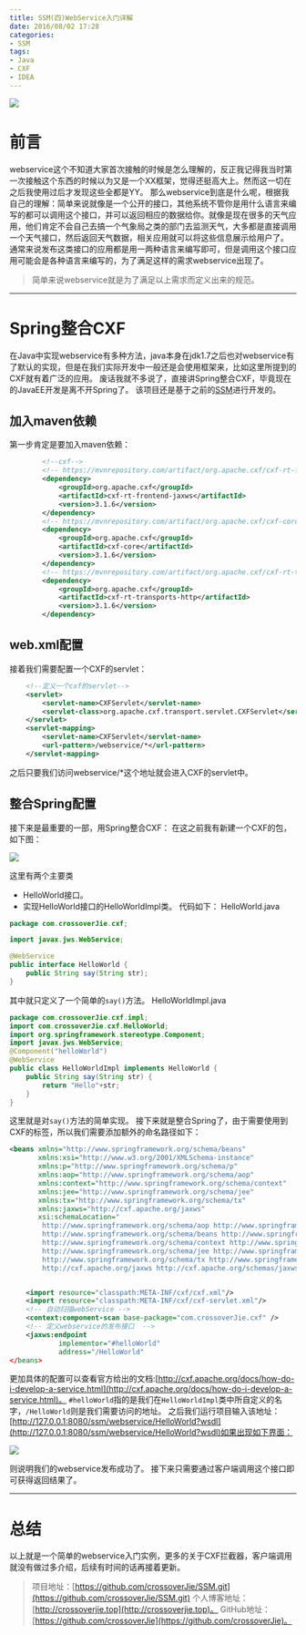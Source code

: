 ```yaml
---
title: SSM(四)WebService入门详解
date: 2016/08/02 17:28      
categories: 
- SSM
tags: 
- Java
- CXF
- IDEA
---
```


![](https://i.loli.net/2019/05/08/5cd1ba1be78e8.jpg)

# 前言
webservice这个不知道大家首次接触的时候是怎么理解的，反正我记得我当时第一次接触这个东西的时候以为又是一个XX框架，觉得还挺高大上。然而这一切在之后我使用过后才发现这些全都是YY。
那么webservice到底是什么呢，根据我自己的理解：简单来说就像是一个公开的接口，其他系统不管你是用什么语言来编写的都可以调用这个接口，并可以返回相应的数据给你。就像是现在很多的天气应用，他们肯定不会自己去搞一个气象局之类的部门去监测天气，大多都是直接调用一个天气接口，然后返回天气数据，相关应用就可以将这些信息展示给用户了。
通常来说发布这类接口的应用都是用一两种语言来编写即可，但是调用这个接口应用可能会是各种语言来编写的，为了满足这样的需求webservice出现了。
> 简单来说webservice就是为了满足以上需求而定义出来的规范。

----------


# Spring整合CXF
在Java中实现webservice有多种方法，java本身在jdk1.7之后也对webservice有了默认的实现，但是在我们实际开发中一般还是会使用框架来，比如这里所提到的CXF就有着广泛的应用。
废话我就不多说了，直接讲Spring整合CXF，毕竟现在的JavaEE开发是离不开Spring了。
该项目还是基于之前的[SSM](https://github.com/crossoverjie/SSM)进行开发的。
## 加入maven依赖
第一步肯定是要加入maven依赖：
```xml
        <!--cxf-->
        <!-- https://mvnrepository.com/artifact/org.apache.cxf/cxf-rt-frontend-jaxws -->
        <dependency>
            <groupId>org.apache.cxf</groupId>
            <artifactId>cxf-rt-frontend-jaxws</artifactId>
            <version>3.1.6</version>
        </dependency>
        <!-- https://mvnrepository.com/artifact/org.apache.cxf/cxf-core -->
        <dependency>
            <groupId>org.apache.cxf</groupId>
            <artifactId>cxf-core</artifactId>
            <version>3.1.6</version>
        </dependency>
        <!-- https://mvnrepository.com/artifact/org.apache.cxf/cxf-rt-transports-http -->
        <dependency>
            <groupId>org.apache.cxf</groupId>
            <artifactId>cxf-rt-transports-http</artifactId>
            <version>3.1.6</version>
        </dependency>
```
<!--more-->

## web.xml配置
接着我们需要配置一个CXF的servlet：

```xml
    <!--定义一个cxf的servlet-->
    <servlet>
        <servlet-name>CXFServlet</servlet-name>
        <servlet-class>org.apache.cxf.transport.servlet.CXFServlet</servlet-class>
    </servlet>
    <servlet-mapping>
        <servlet-name>CXFServlet</servlet-name>
        <url-pattern>/webservice/*</url-pattern>
    </servlet-mapping>
```
之后只要我们访问webservice/*这个地址就会进入CXF的servlet中。

## 整合Spring配置
接下来是最重要的一部，用Spring整合CXF：
在这之前我有新建一个CXF的包，如下图：

![](https://i.loli.net/2019/05/08/5cd1ba1e3ca45.jpg)

这里有两个主要类
 - HelloWorld接口。
 - 实现HelloWorld接口的HelloWorldImpl类。
代码如下：
HelloWorld.java
```java
package com.crossoverJie.cxf;

import javax.jws.WebService;

@WebService
public interface HelloWorld {
	public String say(String str);
}
```
其中就只定义了一个简单的`say()`方法。
HelloWorldImpl.java
```java
package com.crossoverJie.cxf.impl;
import com.crossoverJie.cxf.HelloWorld;
import org.springframework.stereotype.Component;
import javax.jws.WebService;
@Component("helloWorld")
@WebService
public class HelloWorldImpl implements HelloWorld {
	public String say(String str) {
		return "Hello"+str;
	}
}
```
这里就是对`say()`方法的简单实现。
接下来就是整合Spring了，由于需要使用到CXF的标签，所以我们需要添加额外的命名路径如下：

```xml
<beans xmlns="http://www.springframework.org/schema/beans"
       xmlns:xsi="http://www.w3.org/2001/XMLSchema-instance"
       xmlns:p="http://www.springframework.org/schema/p"
       xmlns:aop="http://www.springframework.org/schema/aop"
       xmlns:context="http://www.springframework.org/schema/context"
       xmlns:jee="http://www.springframework.org/schema/jee"
       xmlns:tx="http://www.springframework.org/schema/tx"
       xmlns:jaxws="http://cxf.apache.org/jaxws"
       xsi:schemaLocation="
        http://www.springframework.org/schema/aop http://www.springframework.org/schema/aop/spring-aop-4.0.xsd
        http://www.springframework.org/schema/beans http://www.springframework.org/schema/beans/spring-beans-4.0.xsd
        http://www.springframework.org/schema/context http://www.springframework.org/schema/context/spring-context-4.0.xsd
        http://www.springframework.org/schema/jee http://www.springframework.org/schema/jee/spring-jee-4.0.xsd
        http://www.springframework.org/schema/tx http://www.springframework.org/schema/tx/spring-tx-4.0.xsd
        http://cxf.apache.org/jaxws http://cxf.apache.org/schemas/jaxws.xsd">


    <import resource="classpath:META-INF/cxf/cxf.xml"/>
    <import resource="classpath:META-INF/cxf/cxf-servlet.xml"/>
    <!-- 自动扫描webService -->
    <context:component-scan base-package="com.crossoverJie.cxf" />
    <!-- 定义webservice的发布接口  -->
    <jaxws:endpoint
            implementor="#helloWorld"
            address="/HelloWorld"
</beans>
```

更加具体的配置可以查看官方给出的文档:[http://cxf.apache.org/docs/how-do-i-develop-a-service.html](http://cxf.apache.org/docs/how-do-i-develop-a-service.html)。
`#helloWorld`指的是我们在`HelloWorldImpl`类中所自定义的名字，`/HelloWorld`则是我们需要访问的地址。
之后我们运行项目输入该地址：[http://127.0.0.1:8080/ssm/webservice/HelloWorld?wsdl](http://127.0.0.1:8080/ssm/webservice/HelloWorld?wsdl)如果出现如下界面：

![](https://i.loli.net/2019/05/08/5cd1ba23ed4e7.jpg)

则说明我们的webservice发布成功了。
接下来只需要通过客户端调用这个接口即可获得返回结果了。


----------


# 总结
以上就是一个简单的webservice入门实例，更多的关于CXF拦截器，客户端调用就没有做过多介绍，后续有时间的话再接着更新。
> 项目地址：[https://github.com/crossoverJie/SSM.git](https://github.com/crossoverJie/SSM.git)
> 个人博客地址：[http://crossoverjie.top](http://crossoverjie.top)。
> GitHub地址：[https://github.com/crossoverJie](https://github.com/crossoverJie)。
